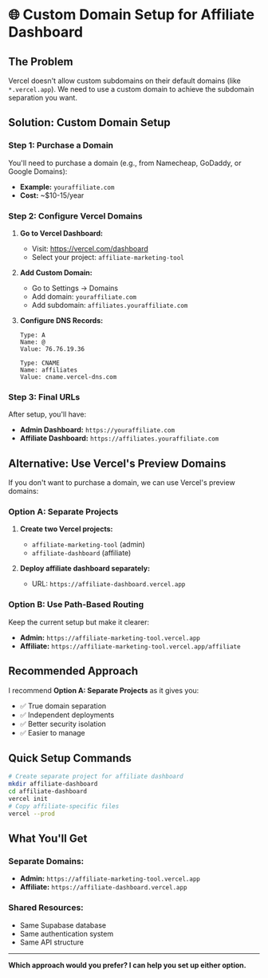 # 🌐 Custom Domain Setup for Affiliate Dashboard

## **The Problem**
Vercel doesn't allow custom subdomains on their default domains (like `*.vercel.app`). We need to use a custom domain to achieve the subdomain separation you want.

## **Solution: Custom Domain Setup**

### **Step 1: Purchase a Domain**
You'll need to purchase a domain (e.g., from Namecheap, GoDaddy, or Google Domains):
- **Example:** `youraffiliate.com`
- **Cost:** ~$10-15/year

### **Step 2: Configure Vercel Domains**

1. **Go to Vercel Dashboard:**
   - Visit: https://vercel.com/dashboard
   - Select your project: `affiliate-marketing-tool`

2. **Add Custom Domain:**
   - Go to Settings → Domains
   - Add domain: `youraffiliate.com`
   - Add subdomain: `affiliates.youraffiliate.com`

3. **Configure DNS Records:**
   ```
   Type: A
   Name: @
   Value: 76.76.19.36
   
   Type: CNAME
   Name: affiliates
   Value: cname.vercel-dns.com
   ```

### **Step 3: Final URLs**
After setup, you'll have:
- **Admin Dashboard:** `https://youraffiliate.com`
- **Affiliate Dashboard:** `https://affiliates.youraffiliate.com`

## **Alternative: Use Vercel's Preview Domains**

If you don't want to purchase a domain, we can use Vercel's preview domains:

### **Option A: Separate Projects**
1. **Create two Vercel projects:**
   - `affiliate-marketing-tool` (admin)
   - `affiliate-dashboard` (affiliate)

2. **Deploy affiliate dashboard separately:**
   - URL: `https://affiliate-dashboard.vercel.app`

### **Option B: Use Path-Based Routing**
Keep the current setup but make it clearer:
- **Admin:** `https://affiliate-marketing-tool.vercel.app`
- **Affiliate:** `https://affiliate-marketing-tool.vercel.app/affiliate`

## **Recommended Approach**

I recommend **Option A: Separate Projects** as it gives you:
- ✅ True domain separation
- ✅ Independent deployments
- ✅ Better security isolation
- ✅ Easier to manage

## **Quick Setup Commands**

```bash
# Create separate project for affiliate dashboard
mkdir affiliate-dashboard
cd affiliate-dashboard
vercel init
# Copy affiliate-specific files
vercel --prod
```

## **What You'll Get**

### **Separate Domains:**
- **Admin:** `https://affiliate-marketing-tool.vercel.app`
- **Affiliate:** `https://affiliate-dashboard.vercel.app`

### **Shared Resources:**
- Same Supabase database
- Same authentication system
- Same API structure

---

**Which approach would you prefer? I can help you set up either option.** 